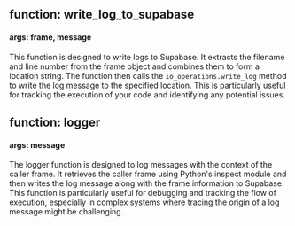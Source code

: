 ## function: write_log_to_supabase
#### args: frame, message
This function is designed to write logs to Supabase. It extracts the filename and line number from the frame object and combines them to form a location string. The function then calls the `io_operations.write_log` method to write the log message to the specified location. This is particularly useful for tracking the execution of your code and identifying any potential issues.

## function: logger
#### args: message
The logger function is designed to log messages with the context of the caller frame. It retrieves the caller frame using Python's inspect module and then writes the log message along with the frame information to Supabase. This function is particularly useful for debugging and tracking the flow of execution, especially in complex systems where tracing the origin of a log message might be challenging.

